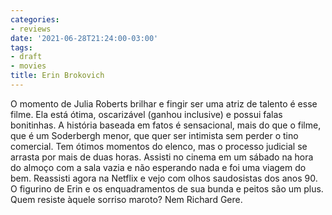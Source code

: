 ```yaml
---
categories:
- reviews
date: '2021-06-28T21:24:00-03:00'
tags:
- draft
- movies
title: Erin Brokovich
---
```


O momento de Julia Roberts brilhar e fingir ser uma atriz de talento é esse filme. Ela está ótima, oscarizável (ganhou inclusive) e possui falas bonitinhas. A história baseada em fatos é sensacional, mais do que o filme, que é um Soderbergh menor, que quer ser intimista sem perder o tino comercial. Tem ótimos momentos do elenco, mas o processo judicial se arrasta por mais de duas horas. Assisti no cinema em um sábado na hora do almoço com a sala vazia e não esperando nada e foi uma viagem do bem. Reassisti agora na Netflix e vejo com olhos saudosistas dos anos 90. O figurino de Erin e os enquadramentos de sua bunda e peitos são um plus. Quem resiste àquele sorriso maroto? Nem Richard Gere.